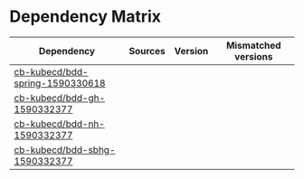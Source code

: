 # Dependency Matrix

Dependency | Sources | Version | Mismatched versions
---------- | ------- | ------- | -------------------
[cb-kubecd/bdd-spring-1590330618](https://github.com/cb-kubecd/bdd-spring-1590330618.git) |  | []() | 
[cb-kubecd/bdd-gh-1590332377](https://github.com/cb-kubecd/bdd-gh-1590332377.git) |  | []() | 
[cb-kubecd/bdd-nh-1590332377](https://github.com/cb-kubecd/bdd-nh-1590332377.git) |  | []() | 
[cb-kubecd/bdd-sbhg-1590332377](https://github.com/cb-kubecd/bdd-sbhg-1590332377.git) |  | []() | 
